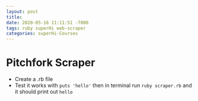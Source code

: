 ```yaml
---
layout: post
title:
date: 2020-05-16 11:11:51 -7000
tags: ruby superHi web-scraper
categories: superHi-Courses
---
```


# Pitchfork Scraper

- Create a .rb file
- Test it works with `puts 'hello'` then in terminal run `ruby scraper.rb` and it should print out `hello`
